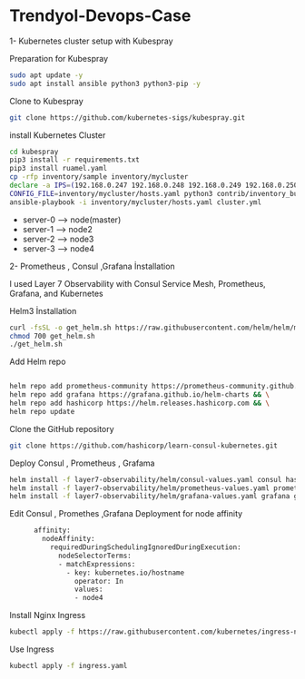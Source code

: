 # Trendyol-Devops-Case

1- Kubernetes cluster setup with Kubespray 

Preparation for Kubespray

```bash
sudo apt update -y 
sudo apt install ansible python3 python3-pip -y
```

Clone to Kubespray

```bash
git clone https://github.com/kubernetes-sigs/kubespray.git
```
install Kubernetes Cluster

```bash
cd kubespray
pip3 install -r requirements.txt 
pip3 install ruamel.yaml
cp -rfp inventory/sample inventory/mycluster
declare -a IPS=(192.168.0.247 192.168.0.248 192.168.0.249 192.168.0.250)
CONFIG_FILE=inventory/mycluster/hosts.yaml python3 contrib/inventory_builder/inventory.py ${IPS[@]}
ansible-playbook -i inventory/mycluster/hosts.yaml cluster.yml
```
* server-0 --> node(master)
* server-1 --> node2
* server-2 --> node3
* server-3 --> node4

2- Prometheus , Consul ,Grafana  İnstallation

I used Layer 7 Observability with Consul Service Mesh, Prometheus, Grafana, and Kubernetes

Helm3 İnstallation

```bash
curl -fsSL -o get_helm.sh https://raw.githubusercontent.com/helm/helm/master/scripts/get-helm-3
chmod 700 get_helm.sh
./get_helm.sh
```
Add Helm repo

```bash

helm repo add prometheus-community https://prometheus-community.github.io/helm-charts && \
helm repo add grafana https://grafana.github.io/helm-charts && \
helm repo add hashicorp https://helm.releases.hashicorp.com && \
helm repo update

```
Clone the GitHub repository

```bash
git clone https://github.com/hashicorp/learn-consul-kubernetes.git
```

Deploy Consul , Prometheus , Grafama

```bash
helm install -f layer7-observability/helm/consul-values.yaml consul hashicorp/consul --version "0.27.0" --wait
helm install -f layer7-observability/helm/prometheus-values.yaml prometheus prometheus-community/prometheus --version "11.7.0" --wait
helm install -f layer7-observability/helm/grafana-values.yaml grafana grafana/grafana --version "5.3.6" --wait
```
Edit Consul , Promethes ,Grafana Deployment for node affinity

```bash
      affinity:
        nodeAffinity:
          requiredDuringSchedulingIgnoredDuringExecution:
            nodeSelectorTerms:
            - matchExpressions:
              - key: kubernetes.io/hostname
                operator: In
                values:
                - node4                
```

Install Nginx Ingress

```bash
kubectl apply -f https://raw.githubusercontent.com/kubernetes/ingress-nginx/controller-v0.43.0/deploy/static/provider/cloud/deploy.yaml
```

Use Ingress
```bash
kubectl apply -f ingress.yaml
```
